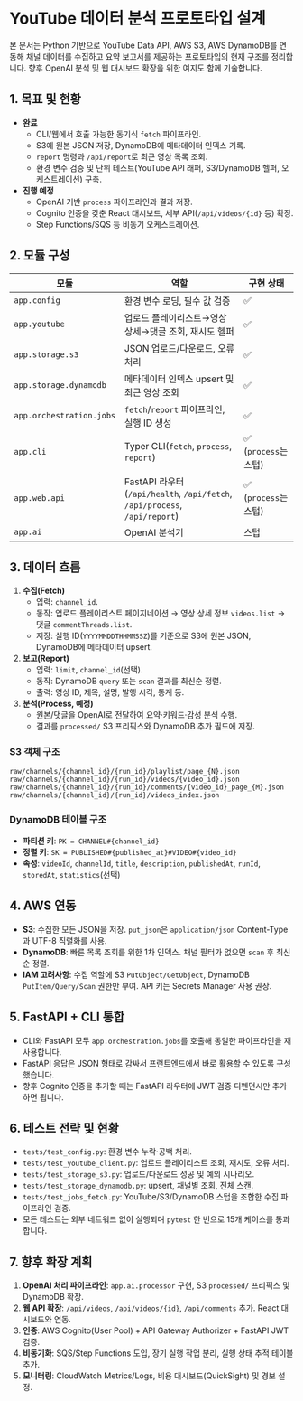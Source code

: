 # YouTube 데이터 분석 프로토타입 설계

본 문서는 Python 기반으로 YouTube Data API, AWS S3, AWS DynamoDB를 연동해 채널 데이터를 수집하고 요약 보고서를 제공하는 프로토타입의 현재 구조를 정리합니다. 향후 OpenAI 분석 및 웹 대시보드 확장을 위한 여지도 함께 기술합니다.

## 1. 목표 및 현황
- **완료**
  - CLI/웹에서 호출 가능한 동기식 `fetch` 파이프라인.
  - S3에 원본 JSON 저장, DynamoDB에 메타데이터 인덱스 기록.
  - `report` 명령과 `/api/report`로 최근 영상 목록 조회.
  - 환경 변수 검증 및 단위 테스트(YouTube API 래퍼, S3/DynamoDB 헬퍼, 오케스트레이션) 구축.
- **진행 예정**
  - OpenAI 기반 `process` 파이프라인과 결과 저장.
  - Cognito 인증을 갖춘 React 대시보드, 세부 API(`/api/videos/{id}` 등) 확장.
  - Step Functions/SQS 등 비동기 오케스트레이션.

## 2. 모듈 구성
| 모듈 | 역할 | 구현 상태 |
| --- | --- | --- |
| `app.config` | 환경 변수 로딩, 필수 값 검증 | ✅ |
| `app.youtube` | 업로드 플레이리스트→영상 상세→댓글 조회, 재시도 헬퍼 | ✅ |
| `app.storage.s3` | JSON 업로드/다운로드, 오류 처리 | ✅ |
| `app.storage.dynamodb` | 메타데이터 인덱스 upsert 및 최근 영상 조회 | ✅ |
| `app.orchestration.jobs` | `fetch`/`report` 파이프라인, 실행 ID 생성 | ✅ |
| `app.cli` | Typer CLI(`fetch`, `process`, `report`) | ✅ (`process`는 스텁) |
| `app.web.api` | FastAPI 라우터(`/api/health`, `/api/fetch`, `/api/process`, `/api/report`) | ✅ (`process`는 스텁) |
| `app.ai` | OpenAI 분석기 | 스텁 |

## 3. 데이터 흐름
1. **수집(Fetch)**
   - 입력: `channel_id`.
   - 동작: 업로드 플레이리스트 페이지네이션 → 영상 상세 정보 `videos.list` → 댓글 `commentThreads.list`.
   - 저장: 실행 ID(`YYYYMMDDTHHMMSSZ`)를 기준으로 S3에 원본 JSON, DynamoDB에 메타데이터 upsert.
2. **보고(Report)**
   - 입력: `limit`, `channel_id`(선택).
   - 동작: DynamoDB `query` 또는 `scan` 결과를 최신순 정렬.
   - 출력: 영상 ID, 제목, 설명, 발행 시각, 통계 등.
3. **분석(Process, 예정)**
   - 원본/댓글을 OpenAI로 전달하여 요약·키워드·감성 분석 수행.
   - 결과를 `processed/` S3 프리픽스와 DynamoDB 추가 필드에 저장.

### S3 객체 구조
```
raw/channels/{channel_id}/{run_id}/playlist/page_{N}.json
raw/channels/{channel_id}/{run_id}/videos/{video_id}.json
raw/channels/{channel_id}/{run_id}/comments/{video_id}_page_{M}.json
raw/channels/{channel_id}/{run_id}/videos_index.json
```

### DynamoDB 테이블 구조
- **파티션 키**: `PK = CHANNEL#{channel_id}`
- **정렬 키**: `SK = PUBLISHED#{published_at}#VIDEO#{video_id}`
- **속성**: `videoId`, `channelId`, `title`, `description`, `publishedAt`, `runId`, `storedAt`, `statistics`(선택)

## 4. AWS 연동
- **S3**: 수집한 모든 JSON을 저장. `put_json`은 `application/json` Content-Type과 UTF-8 직렬화를 사용.
- **DynamoDB**: 빠른 목록 조회를 위한 1차 인덱스. 채널 필터가 없으면 `scan` 후 최신순 정렬.
- **IAM 고려사항**: 수집 역할에 S3 `PutObject/GetObject`, DynamoDB `PutItem/Query/Scan` 권한만 부여. API 키는 Secrets Manager 사용 권장.

## 5. FastAPI + CLI 통합
- CLI와 FastAPI 모두 `app.orchestration.jobs`를 호출해 동일한 파이프라인을 재사용합니다.
- FastAPI 응답은 JSON 형태로 감싸서 프런트엔드에서 바로 활용할 수 있도록 구성했습니다.
- 향후 Cognito 인증을 추가할 때는 FastAPI 라우터에 JWT 검증 디펜던시만 추가하면 됩니다.

## 6. 테스트 전략 및 현황
- `tests/test_config.py`: 환경 변수 누락·공백 처리.
- `tests/test_youtube_client.py`: 업로드 플레이리스트 조회, 재시도, 오류 처리.
- `tests/test_storage_s3.py`: 업로드/다운로드 성공 및 예외 시나리오.
- `tests/test_storage_dynamodb.py`: upsert, 채널별 조회, 전체 스캔.
- `tests/test_jobs_fetch.py`: YouTube/S3/DynamoDB 스텁을 조합한 수집 파이프라인 검증.
- 모든 테스트는 외부 네트워크 없이 실행되며 `pytest` 한 번으로 15개 케이스를 통과합니다.

## 7. 향후 확장 계획
1. **OpenAI 처리 파이프라인**: `app.ai.processor` 구현, S3 `processed/` 프리픽스 및 DynamoDB 확장.
2. **웹 API 확장**: `/api/videos`, `/api/videos/{id}`, `/api/comments` 추가. React 대시보드와 연동.
3. **인증**: AWS Cognito(User Pool) + API Gateway Authorizer + FastAPI JWT 검증.
4. **비동기화**: SQS/Step Functions 도입, 장기 실행 작업 분리, 실행 상태 추적 테이블 추가.
5. **모니터링**: CloudWatch Metrics/Logs, 비용 대시보드(QuickSight) 및 경보 설정.

